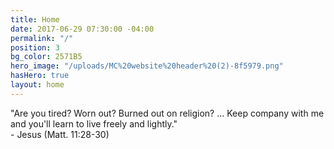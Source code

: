 ```yaml
---
title: Home
date: 2017-06-29 07:30:00 -04:00
permalink: "/"
position: 3
bg_color: 2571B5
hero_image: "/uploads/MC%20website%20header%20(2)-8f5979.png"
hasHero: true
layout: home
---
```


"Are you tired? Worn out? Burned out on religion? ... Keep company with me and you'll learn to live freely and lightly."  
                                        - Jesus (Matt. 11:28-30)

